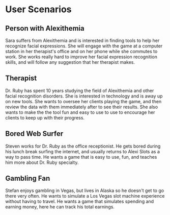 # User Scenarios

## Person with Alexithemia
Sara suffers from Alexithemia and is interested in finding tools to help her recognize facial expressions. She will engage with the game at a computer station in her therapist's office and on her phone while she commutes to work. She works really hard to improve her facial expression recognition skills, and will follow any suggestion that her therapist makes.
## Therapist
Dr. Ruby has spent 10 years studying the field of Alexithemia and other facial recognition disorders. She is interested in technology and is away up on new tools. She wants to oversee her clients playing the game, and then review the data with them immediately after to see their results. She also wants to make the the tool fun and easy to use to use to encourage her clients to keep up with their progress.
## Bored Web Surfer
Steven works for Dr. Ruby as the office receptionist. He gets bored during his lunch break surfing the internet, and usually returns to Alexi Slots as a way to pass time. He wants a game that is easy to use, fun, and teaches him more about Dr. Ruby specialty.
## Gambling Fan
Stefan enjoys gambling in Vegas, but lives in Alaska so he doesn't get to go there very often. He wants to simulate a Los Vegas slot machine experience without having to travel. He wants a game that simulates spending and earning money, here he can track his total earnings.

